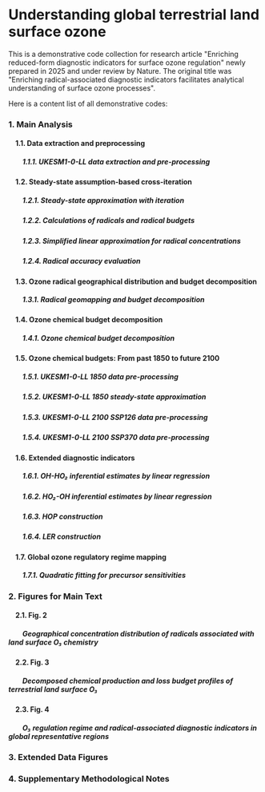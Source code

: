 # Understanding global terrestrial land surface ozone
This is a demonstrative code collection for research article "Enriching reduced-form diagnostic indicators for surface ozone regulation" newly prepared in 2025 and under review by Nature. 
The original title was "Enriching radical-associated diagnostic indicators facilitates analytical understanding of surface ozone processes". 

Here is a content list of all demonstrative codes: 

### 1. Main Analysis 

#### &ensp;&ensp;1.1.  Data extraction and preprocessing
##### &ensp;&ensp;&ensp;&ensp;1.1.1. UKESM1-0-LL data extraction and pre-processing 

#### &ensp;&ensp;1.2.  Steady-state assumption-based cross-iteration 
##### &ensp;&ensp;&ensp;&ensp;1.2.1. Steady-state approximation with iteration
##### &ensp;&ensp;&ensp;&ensp;1.2.2. Calculations of radicals and radical budgets
##### &ensp;&ensp;&ensp;&ensp;1.2.3. Simplified linear approximation for radical concentrations 
##### &ensp;&ensp;&ensp;&ensp;1.2.4. Radical accuracy evaluation

#### &ensp;&ensp;1.3.  Ozone radical geographical distribution and budget decomposition
##### &ensp;&ensp;&ensp;&ensp;1.3.1. Radical geomapping and budget decomposition

#### &ensp;&ensp;1.4.  Ozone chemical budget decomposition 
##### &ensp;&ensp;&ensp;&ensp;1.4.1. Ozone chemical budget decomposition

#### &ensp;&ensp;1.5.  Ozone chemical budgets: From past 1850 to future 2100
##### &ensp;&ensp;&ensp;&ensp;1.5.1. UKESM1-0-LL 1850 data pre-processing
##### &ensp;&ensp;&ensp;&ensp;1.5.2. UKESM1-0-LL 1850 steady-state approximation
##### &ensp;&ensp;&ensp;&ensp;1.5.3. UKESM1-0-LL 2100 SSP126 data pre-processing
##### &ensp;&ensp;&ensp;&ensp;1.5.4. UKESM1-0-LL 2100 SSP370 data pre-processing

#### &ensp;&ensp;1.6.  Extended diagnostic indicators
##### &ensp;&ensp;&ensp;&ensp;1.6.1. OH-HO₂ inferential estimates by linear regression
##### &ensp;&ensp;&ensp;&ensp;1.6.2. HO₂-OH inferential estimates by linear regression
##### &ensp;&ensp;&ensp;&ensp;1.6.3. HOP construction
##### &ensp;&ensp;&ensp;&ensp;1.6.4. LER construction

#### &ensp;&ensp;1.7.  Global ozone regulatory regime mapping
##### &ensp;&ensp;&ensp;&ensp;1.7.1. Quadratic fitting for precursor sensitivities

### 2. Figures for Main Text

#### &ensp;&ensp;2.1. Fig. 2 
##### &ensp;&ensp;&ensp;&ensp;Geographical concentration distribution of radicals associated with land surface O₃ chemistry

#### &ensp;&ensp;2.2. Fig. 3
##### &ensp;&ensp;&ensp;&ensp;Decomposed chemical production and loss budget profiles of terrestrial land surface O₃

#### &ensp;&ensp;2.3. Fig. 4
##### &ensp;&ensp;&ensp;&ensp;O₃ regulation regime and radical-associated diagnostic indicators in global representative regions 

### 3. Extended Data Figures
### 4. Supplementary Methodological Notes